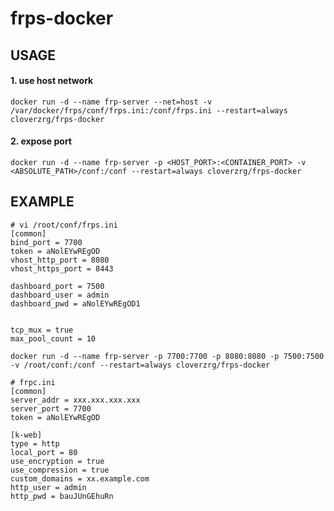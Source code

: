 # frps-docker

## USAGE
#### 1. use host network
`docker run -d --name frp-server --net=host -v /var/docker/frps/conf/frps.ini:/conf/frps.ini --restart=always cloverzrg/frps-docker`

#### 2. expose port
```
docker run -d --name frp-server -p <HOST_PORT>:<CONTAINER_PORT> -v <ABSOLUTE_PATH>/conf:/conf --restart=always cloverzrg/frps-docker
```

## EXAMPLE
```
# vi /root/conf/frps.ini
[common]
bind_port = 7700
token = aNolEYwREgOD
vhost_http_port = 8080
vhost_https_port = 8443

dashboard_port = 7500
dashboard_user = admin
dashboard_pwd = aNolEYwREgOD1


tcp_mux = true
max_pool_count = 10
```

```
docker run -d --name frp-server -p 7700:7700 -p 8080:8080 -p 7500:7500 -v /root/conf:/conf --restart=always cloverzrg/frps-docker
```

```
# frpc.ini
[common]
server_addr = xxx.xxx.xxx.xxx
server_port = 7700
token = aNolEYwREgOD

[k-web]
type = http
local_port = 80
use_encryption = true
use_compression = true
custom_domains = xx.example.com
http_user = admin
http_pwd = bauJUnGEhuRn
```
